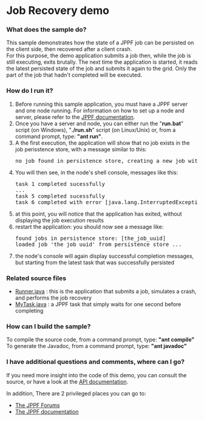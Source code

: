 # Job Recovery demo

<h3>What does the sample do?</h3>
This sample demonstrates how the state of a JPPF job can be persisted on the client side, then recovered after a client crash.<br/>
For this purpose, the demo application submits a job then, while the job is still executing, exits brutally.
The next time the application is started, it reads the latest persisted state of the job and submits it again to the grid.
Only the part of the job that hadn't completed will be executed.

<h3>How do I run it?</h3>
<ol class="samplesList">
  <li>Before running this sample application, you must have a JPPF server and one node running. For information on how to set up a node and server, please refer to the <a href="https://www.jppf.org/doc/6.0">JPPF documentation</a>.</li>
  <li>Once you have a server and node, you can either run the "<b>run.bat</b>" script (on Windows), "<b>./run.sh</b>" script (on Linux/Unix) or, from a command prompt, type: <b>&quot;ant run&quot;</b>.</li>
  <li>A the first execution, the application will show that no job exists in the job perisstence store, with a message similar to this:
<pre class="samples">
no job found in persistence store, creating a new job with 10 tasks
</pre>
  </li>
  <li>You will then see, in the node's shell console, messages like this:
<pre class="samples">
task 1 completed sucessfully
...
task 5 completed sucessfully
task 6 completed with error [java.lang.InterruptedException: sleep interrupted]
</pre>
  </li>
  <li>at this point, you will notice that the application has exited, without displaying the job execution results</li>
  <li>restart the application: you should now see a message like:
<pre class="samples">
found jobs in persistence store: [the_job_uuid]
loaded job 'the_job_uuid' from persistence store ...
</pre>
  </li>
  <li>the node's console will again display successful completion messages, but starting from the latest task that was successfully persisted</li>
</ol>

<h3>Related source files</h3>
<ul class="samplesList">
  <li><a href="src/org/jppf/example/jobrecovery/Runner.java">Runner.java</a> : this is the application that submits a job, simulates a crash, and performs the job recovery</li>
  <li><a href="src/org/jppf/example/jobrecovery/MyTask.java">MyTask.java</a> : a JPPF task that simply waits for one second before completing</li>
</ul>

<h3>How can I build the sample?</h3>
To compile the source code, from a command prompt, type: <b>&quot;ant compile&quot;</b><br>
To generate the Javadoc, from a command prompt, type: <b>&quot;ant javadoc&quot;</b>

<h3>I have additional questions and comments, where can I go?</h3>
<p>If you need more insight into the code of this demo, you can consult the source, or have a look at the
<a href="javadoc/index.html">API documentation</a>.
<p>In addition, There are 2 privileged places you can go to:
<ul class="samplesList">
  <li><a href="https://www.jppf.org/forums">The JPPF Forums</a></li>
  <li><a href="https://www.jppf.org/doc/6.0">The JPPF documentation</a></li>
</ul>

